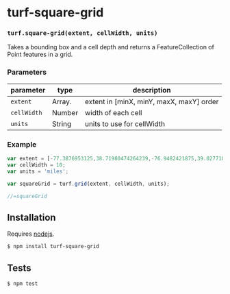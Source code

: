 # turf-square-grid




### `turf.square-grid(extent, cellWidth, units)`

Takes a bounding box and a cell depth and returns a FeatureCollection of Point features in a grid.


### Parameters

| parameter   | type           | description                              |
| ----------- | -------------- | ---------------------------------------- |
| `extent`    | Array.<number> | extent in [minX, minY, maxX, maxY] order |
| `cellWidth` | Number         | width of each cell                       |
| `units`     | String         | units to use for cellWidth               |


### Example

```js
var extent = [-77.3876953125,38.71980474264239,-76.9482421875,39.027718840211605];
var cellWidth = 10;
var units = 'miles';

var squareGrid = turf.grid(extent, cellWidth, units);

//=squareGrid
```

## Installation

Requires [nodejs](http://nodejs.org/).

```sh
$ npm install turf-square-grid
```

## Tests

```sh
$ npm test
```

